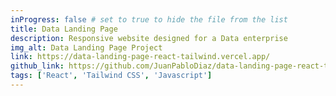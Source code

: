 ```yaml
---
inProgress: false # set to true to hide the file from the list
title: Data Landing Page
description: Responsive website designed for a Data enterprise
img_alt: Data Landing Page Project
link: https://data-landing-page-react-tailwind.vercel.app/
github_link: https://github.com/JuanPabloDiaz/data-landing-page-react-tailwind
tags: ['React', 'Tailwind CSS', 'Javascript']
---
```

